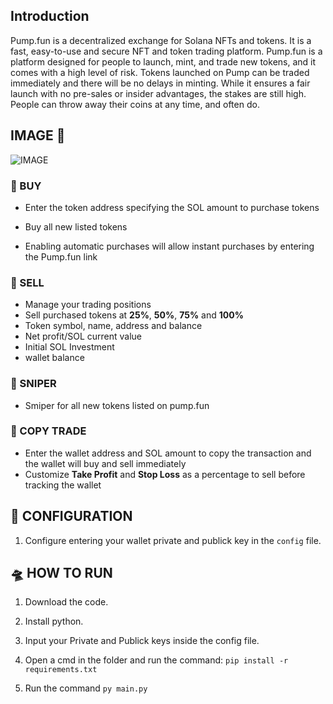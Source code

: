 ## Introduction

Pump.fun is a decentralized exchange for Solana NFTs and tokens. It is a fast, easy-to-use and secure NFT and token trading platform. Pump.fun is a platform designed for people to launch, mint, and trade new tokens, and it comes with a high level of risk. Tokens launched on Pump can be traded immediately and there will be no delays in minting. While it ensures a fair launch with no pre-sales or insider advantages, the stakes are still high. People can throw away their coins at any time, and often do.



## IMAGE  📀

![IMAGE](https://github.com/PumpFunner/PumpFun-Sniper/blob/main/image.png)


### 💊 BUY

- Enter the token address specifying the SOL amount to purchase tokens

- Buy all new listed tokens

- Enabling automatic purchases will allow instant purchases by entering the Pump.fun link

### 💸 SELL

- Manage your trading positions
- Sell purchased tokens at **25%**, **50%**, **75%** and **100%**
- Token symbol, name, address and balance
- Net profit/SOL current value
- Initial SOL Investment
- wallet balance

### 🔫 SNIPER

- Smiper for all new tokens listed on pump.fun

### 🤖 COPY TRADE

- Enter the wallet address and SOL amount to copy the transaction and the wallet will buy and sell immediately
- Customize **Take Profit** and **Stop Loss** as a percentage to sell before tracking the wallet



## 🚀 CONFIGURATION

1. Configure entering your wallet private and publick key in the `config` file.


## 🛸 HOW TO RUN

1. Download the code.

2. Install python.

3. Input your Private and Publick keys inside the config file.
  
4. Open a cmd in the folder and run the command: `pip install -r requirements.txt`

5. Run the command `py main.py`
